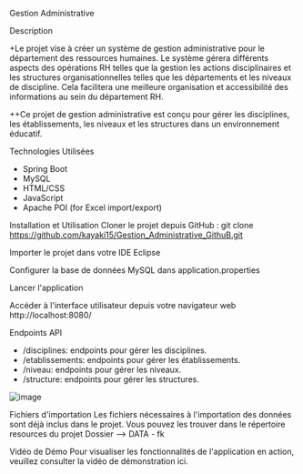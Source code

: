 Gestion Administrative

Description

+Le projet vise à créer un système de gestion administrative pour le département des ressources humaines. Le système gérera différents aspects des opérations RH telles que la gestion les actions disciplinaires et les structures organisationnelles telles que les départements et les niveaux de discipline. Cela facilitera une meilleure organisation et accessibilité des informations au sein du département RH.

++Ce projet de gestion administrative est conçu pour gérer les disciplines, les établissements, les niveaux et les structures dans un environnement éducatif.

Technologies Utilisées
- Spring Boot
- MySQL
- HTML/CSS
- JavaScript
- Apache POI (for Excel import/export)

Installation et Utilisation
Cloner le projet depuis GitHub : 
git clone https://github.com/kayaki15/Gestion_Administrative_GithuB.git

Importer le projet dans votre IDE Eclipse

Configurer la base de données MySQL dans application.properties

Lancer l'application


Accéder à l'interface utilisateur depuis votre navigateur web
http://localhost:8080/


Endpoints API
- /disciplines: endpoints pour gérer les disciplines.
- /etablissements: endpoints pour gérer les établissements.
- /niveau: endpoints pour gérer les niveaux.
- /structure: endpoints pour gérer les structures.

![image](https://github.com/kayaki15/Gestion_Administrative_GithuB/assets/61231576/a35d5c62-7c12-4809-aea8-5940d33353eb)


Fichiers d'importation
Les fichiers nécessaires à l'importation des données sont déjà inclus dans le projet. Vous pouvez les trouver dans le répertoire resources du projet
Dossier --> DATA - fk


Vidéo de Démo
Pour visualiser les fonctionnalités de l'application en action, veuillez consulter la vidéo de démonstration ici.

